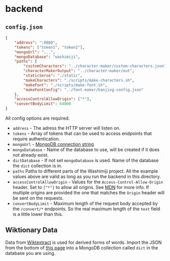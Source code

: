 # backend

## `config.json`

```json
{
    "address": ":8080",
    "tokens": ["token1", "token2"],
    "mongoUrl": "...",
    "mongoDatabase": "washimiji",
    "paths": {
        "customCharacters": "../character-maker/custom-characters.json",
        "characterMakerOutput": "../character-maker/out",
        "staticServe": "./static",
        "makeCharacters": "./scripts/make-characters.sh",
        "makeFont": "./scripts/make-font.sh",
        "makeFontConfig": "../font-maker/kanjivg-config.json"
    },
    "accessControlAllowOrigin": ["*"],
    "convertBodyLimit": 64000
}
```

All config options are required.

- `address` - The adress the HTTP server will listen on.
- `tokens` - Array of tokens that can be used to access endpoints that require authentication.
- `mongoUrl` - [MongoDB connection string](https://www.mongodb.com/docs/manual/reference/connection-string/)
- `mongoDatabase` - Name of the database to use, will be created if it does not already exist.
- `dictDatabase` - If not set `mongoDatabase` is used. Name of the database the `dict` collection is in.
- `paths` Paths to different parts of the Washimiji project.
    All the example values above are valid as long as you run the backend in this directory.
- `accessControlAllowOrigin` - Values for the `Access-Control-Allow-Origin` header. Set to `["*"]` to allow all origins. See [MDN](https://developer.mozilla.org/en-US/docs/Web/HTTP/Headers/Access-Control-Allow-Origin) for more info. If multiple origins are provided the one that matches the `Origin` header will be sent on the requests.
- `convertBodyLimit` - Maximum length of the request body accepted by the `/convert/*` endpoints.
    So the real maximum length of the `text` field is a little lower than this.

## Wiktionary Data

Data from [Wiktextract](https://github.com/tatuylonen/wiktextract) is used for derived forms of words.
Import the JSON from the bottom of [this page](https://kaikki.org/dictionary/English/index.html) into a MongoDB collection called `dict` in the database you are using.

